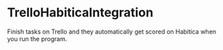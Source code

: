 # TrelloHabiticaIntegration
Finish tasks on Trello and they automatically get scored on Habitica when you run the program.
